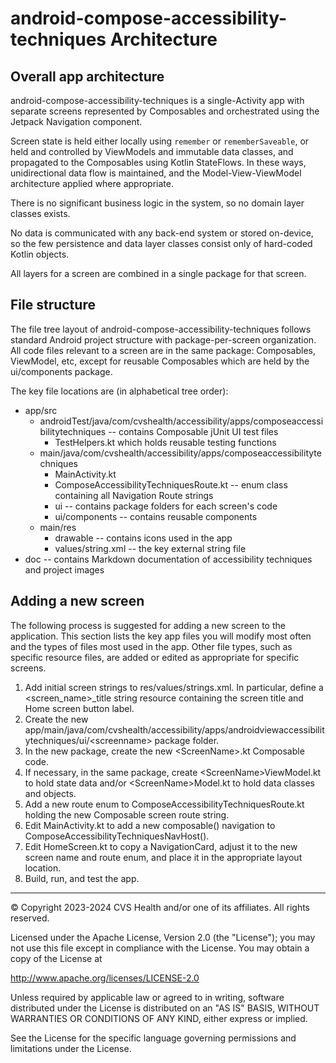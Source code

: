 # android-compose-accessibility-techniques Architecture

## Overall app architecture

android-compose-accessibility-techniques is a single-Activity app with separate screens represented by Composables and orchestrated using the Jetpack Navigation component.

Screen state is held either locally using `remember` or `rememberSaveable`, or held and controlled by ViewModels and immutable data classes, and propagated to the Composables using Kotlin StateFlows. In these ways, unidirectional data flow is maintained, and the Model-View-ViewModel architecture applied where appropriate.

There is no significant business logic in the system, so no domain layer classes exists.

No data is communicated with any back-end system or stored on-device, so the few persistence and data layer classes consist only of hard-coded Kotlin objects.

All layers for a screen are combined in a single package for that screen.

## File structure

The file tree layout of android-compose-accessibility-techniques follows standard Android project structure with package-per-screen organization. All code files relevant to a screen are in the same package: Composables, ViewModel, etc, except for reusable Composables which are held by the ui/components package.

The key file locations are (in alphabetical tree order):

- app/src
    - androidTest/java/com/cvshealth/accessibility/apps/composeaccessibilitytechniques -- contains Composable jUnit UI test files
        - TestHelpers.kt which holds reusable testing functions
    - main/java/com/cvshealth/accessibility/apps/composeaccessibilitytechniques
        - MainActivity.kt
        - ComposeAccessibilityTechniquesRoute.kt -- enum class containing all Navigation Route strings
        - ui -- contains package folders for each screen's code
        - ui/components -- contains reusable components
    - main/res
        - drawable -- contains icons used in the app
        - values/string.xml -- the key external string file
- doc -- contains Markdown documentation of accessibility techniques and project images

## Adding a new screen

The following process is suggested for adding a new screen to the application. This section lists the key app files you will modify most often and the types of files most used in the app. Other file types, such as specific resource files, are added or edited as appropriate for specific screens.

1. Add initial screen strings to res/values/strings.xml. In particular, define a <screen\_name\>\_title string resource containing the screen title and Home screen button label.
2. Create the new app/main/java/com/cvshealth/accessibility/apps/androidviewaccessibilitytechniques/ui/\<screenname\> package folder.
3. In the new package, create the new \<ScreenName\>.kt Composable code.
4. If necessary, in the same package, create \<ScreenName\>ViewModel.kt to hold state data and/or \<ScreenName\>Model.kt to hold data classes and objects.
5. Add a new route enum to ComposeAccessibilityTechniquesRoute.kt holding the new Composable screen route string.
6. Edit MainActivity.kt to add a new composable() navigation to ComposeAccessibilityTechniquesNavHost(). 
7. Edit HomeScreen.kt to copy a NavigationCard, adjust it to the new screen name and route enum, and place it in the appropriate layout location. 
8. Build, run, and test the app.

----

© Copyright 2023-2024 CVS Health and/or one of its affiliates. All rights reserved.

Licensed under the Apache License, Version 2.0 (the "License");
you may not use this file except in compliance with the License.
You may obtain a copy of the License at

http://www.apache.org/licenses/LICENSE-2.0

Unless required by applicable law or agreed to in writing, software
distributed under the License is distributed on an "AS IS" BASIS,
WITHOUT WARRANTIES OR CONDITIONS OF ANY KIND, either express or implied.

See the License for the specific language governing permissions and
limitations under the License.